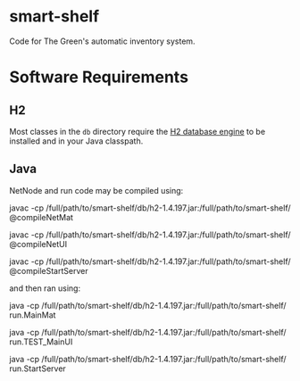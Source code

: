 <!-- Note: GitHub interprets this file as Markdown. Information on Markdown
syntax may be found at daringfireball.net/projects/markdown/syntax -->

# smart-shelf #
Code for The Green's automatic inventory system.

# Software Requirements #
## H2  ##
Most classes in the `db` directory require the [H2 database
engine](http://h2database.com) to be installed and in your Java classpath.
## Java ##
NetNode and run code may be compiled using:

javac -cp /full/path/to/smart-shelf/db/h2-1.4.197.jar:/full/path/to/smart-shelf/ @compileNetMat

javac -cp /full/path/to/smart-shelf/db/h2-1.4.197.jar:/full/path/to/smart-shelf/ @compileNetUI

javac -cp /full/path/to/smart-shelf/db/h2-1.4.197.jar:/full/path/to/smart-shelf/ @compileStartServer

and then ran using:

java -cp /full/path/to/smart-shelf/db/h2-1.4.197.jar:/full/path/to/smart-shelf/ run.MainMat

java -cp /full/path/to/smart-shelf/db/h2-1.4.197.jar:/full/path/to/smart-shelf/ run.TEST_MainUI

java -cp /full/path/to/smart-shelf/db/h2-1.4.197.jar:/full/path/to/smart-shelf/ run.StartServer
